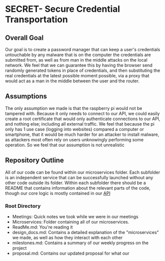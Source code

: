 # SECRET- Secure Credential Transportation

## Overall Goal
Our goal is to create a password manager that can keep a user's credentials untouchable by any malware that is on the computer the credentials are submitted from, as well as from man in the middle attacks on the local network. We feel that we can guarantee this by having the browser send randomly generated tokens in place of credentials, and then substituting the real credentials at the latest possible moment possible, via a proxy that would act as a man in the middle between the user and the router. 

## Assumptions 
 The only assumption we made is that the raspberry pi would not be tampered with. Because it only needs to connect to our API, we could easily create a root certificate that would only authenticate connections to our API, and nothing else; including all external traffic. We feel that because the pi only has 1 use case (logging into websites) compared a computer or smartphone, that it would be much harder for an attacker to install malware, as attackers most often rely on users unknowingly performing some operation. So we feel that our assumption is not unrealistic


## Repository Outline 
All of our code can be found within our microservices folder. Each subfolder is an independent service that can be successfully launched without any other code outside its folder. Within each subfolder there should be a README that contains information about the relevant parts of the code, though our core logic is mostly contained in our [API](https://github.com/ECS153/final-project-group-0-/blob/master/microservices/dotnetapi/README.md)

### Root Directory
  - Meetings: Quick notes we took while we were in our meetings
  - Microservices: Folder containing all of our microservices.
  - ReadMe.md: You're reading it
  - design_docs.md: Contains a detailed explanation of the "microservices" we made, as well as how they interact with each other
  - milestones.md: Contains a summary of our weekly progress on the project
  - proposal.md: Contains our updated proposal for what our
